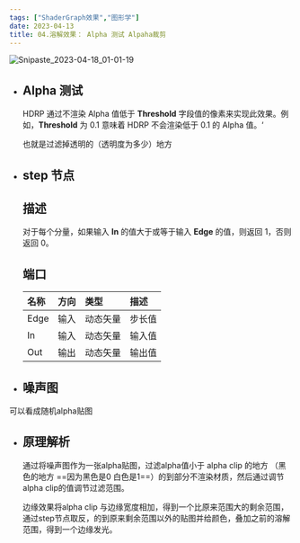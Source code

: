 ```yaml
---
tags: ["ShaderGraph效果","图形学"]
date: 2023-04-13
title: 04.溶解效果： Alpha 测试 Alpaha裁剪 
---
```



![Snipaste_2023-04-18_01-01-19](/images/posts/Snipaste_2023-04-18_01-01-19.jpg)

* ## Alpha 测试

  HDRP 通过不渲染 Alpha 值低于 **Threshold** 字段值的像素来实现此效果。例如，**Threshold** 为 0.1 意味着 HDRP 不会渲染低于 0.1 的 Alpha 值。‘

  也就是过滤掉透明的（透明度为多少）地方

* ## step 节点

  ## 描述

  对于每个分量，如果输入 **In** 的值大于或等于输入 **Edge** 的值，则返回 1，否则返回 0。

  ## 端口

  | 名称 | 方向 | 类型     | 描述   |
  | :--- | :--- | :------- | :----- |
  | Edge | 输入 | 动态矢量 | 步长值 |
  | In   | 输入 | 动态矢量 | 输入值 |
  | Out  | 输出 | 动态矢量 | 输出值 |

* ## 噪声图

可以看成随机alpha贴图

* ## 原理解析

  通过将噪声图作为一张alpha贴图，过滤alpha值小于 alpha clip 的地方 （黑色的地方 ==因为黑色是0 白色是1==）的到部分不渲染材质，然后通过调节alpha clip的值调节过滤范围。

  边缘效果将alpha clip 与边缘宽度相加，得到一个比原来范围大的剩余范围，通过step节点取反，的到原来剩余范围以外的贴图并给颜色，叠加之前的溶解范围，得到一个边缘发光。


